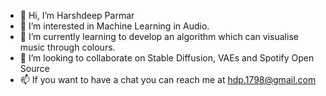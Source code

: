 - 👋 Hi, I’m Harshdeep Parmar
- 👀 I’m interested in Machine Learning in Audio.
- 🌱 I’m currently learning to develop an algorithm which can visualise music through colours.
- 💞️ I’m looking to collaborate on Stable Diffusion, VAEs and Spotify Open Source
- 📫 If you want to have a chat you can reach me at hdp.1798@gmail.com

<!---
hdparmar/hdparmar is a ✨ special ✨ repository because its `README.md` (this file) appears on your GitHub profile.
You can click the Preview link to take a look at your changes.
--->
